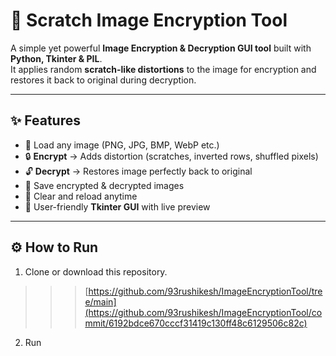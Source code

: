 # 🔐 Scratch Image Encryption Tool  

A simple yet powerful **Image Encryption & Decryption GUI tool** built with **Python, Tkinter & PIL**.  
It applies random **scratch-like distortions** to the image for encryption and restores it back to original during decryption.  

---

## ✨ Features  
- 📂 Load any image (PNG, JPG, BMP, WebP etc.)  
- 🔒 **Encrypt** → Adds distortion (scratches, inverted rows, shuffled pixels)  
- 🔓 **Decrypt** → Restores image perfectly back to original  
- 💾 Save encrypted & decrypted images  
- 🧹 Clear and reload anytime  
- 🎨 User-friendly **Tkinter GUI** with live preview  

---

## ⚙️ How to Run  

1. Clone or download this repository.  
  >>> [https://github.com/93rushikesh/ImageEncryptionTool/tree/main](https://github.com/93rushikesh/ImageEncryptionTool/commit/6192bdce670cccf31419c130ff48c6129506c82c)
2. Run
